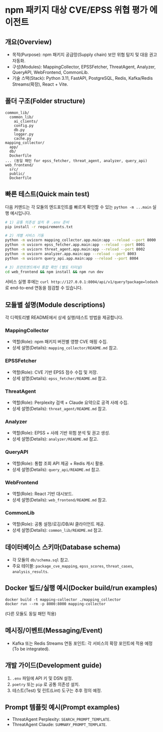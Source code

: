 # npm 패키지 대상 CVE/EPSS 위협 평가 에이전트

## 개요(Overview)
- 목적(Purpose): npm 패키지 공급망(Supply chain) 보안 위협 탐지 및 대응 권고 자동화.
- 구성(Modules): MappingCollector, EPSSFetcher, ThreatAgent, Analyzer, QueryAPI, WebFrontend, CommonLib.
- 기술 스택(Stack): Python 3.11, FastAPI, PostgreSQL, Redis, Kafka/Redis Streams(확장), React + Vite.

## 폴더 구조(Folder structure)
```
common_lib/
  common_lib/
    ai_clients/
    config.py
    db.py
    logger.py
    cache.py
mapping_collector/
  app/
  db/
  Dockerfile
... (동일 패턴 for epss_fetcher, threat_agent, analyzer, query_api)
web_frontend/
  src/
  public/
  Dockerfile
```

## 빠른 테스트(Quick main test)
다음 커맨드는 각 모듈의 엔드포인트를 빠르게 확인할 수 있는 `python -m ...main` 실행 예시입니다.

```bash
# 1) 공통 의존성 설치 후 .env 준비
pip install -r requirements.txt

# 2) 개별 서비스 기동
python -m uvicorn mapping_collector.app.main:app --reload --port 8000
python -m uvicorn epss_fetcher.app.main:app --reload --port 8001
python -m uvicorn threat_agent.app.main:app --reload --port 8002
python -m uvicorn analyzer.app.main:app --reload --port 8003
python -m uvicorn query_api.app.main:app --reload --port 8004

# 3) 프런트엔드에서 통합 확인 (별도 터미널)
cd web_frontend && npm install && npm run dev
```

서비스 실행 후에는 `curl http://127.0.0.1:8004/api/v1/query?package=lodash` 로 end-to-end 연동을 점검할 수 있습니다.

## 모듈별 설명(Module descriptions)
각 디렉토리별 README에서 상세 실행/테스트 방법을 제공합니다.

### MappingCollector
- 역할(Role): npm 패키지 버전별 영향 CVE 매핑 수집.
- 상세 설명(Details): `mapping_collector/README.md` 참고.

### EPSSFetcher
- 역할(Role): CVE 기반 EPSS 점수 수집 및 저장.
- 상세 설명(Details): `epss_fetcher/README.md` 참고.

### ThreatAgent
- 역할(Role): Perplexity 검색 + Claude 요약으로 공격 사례 수집.
- 상세 설명(Details): `threat_agent/README.md` 참고.

### Analyzer
- 역할(Role): EPSS + 사례 기반 위험 분석 및 권고 생성.
- 상세 설명(Details): `analyzer/README.md` 참고.

### QueryAPI
- 역할(Role): 통합 조회 API 제공 + Redis 캐시 활용.
- 상세 설명(Details): `query_api/README.md` 참고.

### WebFrontend
- 역할(Role): React 기반 대시보드.
- 상세 설명(Details): `web_frontend/README.md` 참고.

### CommonLib
- 역할(Role): 공통 설정/로깅/DB/AI 클라이언트 제공.
- 상세 설명(Details): `common_lib/README.md` 참고.

## 데이터베이스 스키마(Database schema)
- 각 모듈의 `db/schema.sql` 참고.
- 주요 테이블: `package_cve_mapping`, `epss_scores`, `threat_cases`, `analysis_results`.

## Docker 빌드/실행 예시(Docker build/run examples)
```
docker build -t mapping-collector ./mapping_collector
docker run --rm -p 8000:8000 mapping-collector
```
(다른 모듈도 동일 패턴 적용)

## 메시징/이벤트(Messaging/Event)
- Kafka 또는 Redis Streams 연동 포인트: 각 서비스의 확장 포인트에 적용 예정(To be integrated).

## 개발 가이드(Development guide)
1. `.env` 파일에 API 키 및 DSN 설정.
2. `poetry` 또는 `pip` 로 공통 의존성 설치.
3. 테스트(Test) 및 린트(Lint) 도구는 추후 정의 예정.

## Prompt 템플릿 예시(Prompt examples)
- ThreatAgent Perplexity: `SEARCH_PROMPT_TEMPLATE`.
- ThreatAgent Claude: `SUMMARY_PROMPT_TEMPLATE`.


